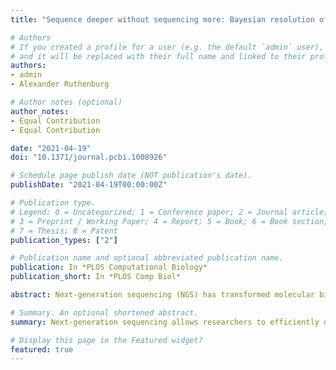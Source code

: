 ```yaml
---
title: "Sequence deeper without sequencing more: Bayesian resolution of ambiguously mapped reads"

# Authors
# If you created a profile for a user (e.g. the default `admin` user), write the username (folder name) here 
# and it will be replaced with their full name and linked to their profile.
authors:
- admin
- Alexander Ruthenburg

# Author notes (optional)
author_notes:
- Equal Contribution
- Equal Contribution

date: "2021-04-19"
doi: "10.1371/journal.pcbi.1008926"

# Schedule page publish date (NOT publication's date).
publishDate: "2021-04-19T00:00:00Z"

# Publication type.
# Legend: 0 = Uncategorized; 1 = Conference paper; 2 = Journal article;
# 3 = Preprint / Working Paper; 4 = Report; 5 = Book; 6 = Book section;
# 7 = Thesis; 8 = Patent
publication_types: ["2"]

# Publication name and optional abbreviated publication name.
publication: In *PLOS Computational Biology*
publication_short: In *PLOS Comp Biol*

abstract: Next-generation sequencing (NGS) has transformed molecular biology and contributed to many seminal insights into genomic regulation and function. Apart from whole-genome sequencing, an NGS workflow involves alignment of the sequencing reads to the genome of study, after which the resulting alignments can be used for downstream analyses. However, alignment is complicated by the repetitive sequences; many reads align to more than one genomic locus, with 15–30% of the genome not being uniquely mappable by short-read NGS. This problem is typically addressed by discarding reads that do not uniquely map to the genome, but this practice can lead to systematic distortion of the data. Previous studies that developed methods for handling ambiguously mapped reads were often of limited applicability or were computationally intensive, hindering their broader usage. In this work, we present SmartMap: an algorithm that augments industry-standard aligners to enable usage of ambiguously mapped reads by assigning weights to each alignment with Bayesian analysis of the read distribution and alignment quality. SmartMap is computationally efficient, utilizing far fewer weighting iterations than previously thought necessary to process alignments and, as such, analyzing more than a billion alignments of NGS reads in approximately one hour on a desktop PC. By applying SmartMap to peak-type NGS data, including MNase-seq, ChIP-seq, and ATAC-seq in three organisms, we can increase read depth by up to 53% and increase the mapped proportion of the genome by up to 18% compared to analyses utilizing only uniquely mapped reads. We further show that SmartMap enables the analysis of more than 140,000 repetitive elements that could not be analyzed by traditional ChIP-seq workflows, and we utilize this method to gain insight into the epigenetic regulation of different classes of repetitive elements. These data emphasize both the dangers of discarding ambiguously mapped reads and their power for driving biological discovery.

# Summary. An optional shortened abstract.
summary: Next-generation sequencing allows researchers to efficiently determine the sequences of hundreds of millions of short DNA fragments from an experiment. Many experiments use next-generation sequencing to count nucleic acid molecules in a population by sequencing small fragments of them and assigning them to different genomic features. To find the origins of those fragments, the corresponding sequences are aligned to the genome; these alignments can then be used in downstream analyses. However, this alignment process is complicated by the fact that the genome has many highly similar and repetitive sequences, making it difficult or impossible to unambiguously assign some sequences to a single genomic location. The common “solution” to this problem is to discard those sequencing reads that do not align to a single site; however, this can lead to significant biases and will hide an important part of the genome. To address this problem, we have developed SmartMap, which serves to process and appropriately weight the alignments of reads that map to more than one genomic location. This enables us to examine many genomic regions that were previously “invisible” to analysis and helps us draw new insights into the regulation and function of repetitive elements of the genome.

# Display this page in the Featured widget?
featured: true
---
```

